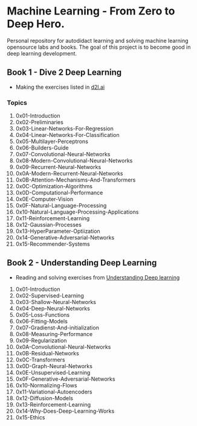 # Machine Learning - From Zero to Deep Hero.
Personal repository for autodidact learning and solving machine learning opensource labs and books. The goal of this project is to become good in deep learning development.

## Book 1 -  Dive 2 Deep Learning
- Making the exercises listed in [d2l.ai](https://d2l.ai/)

### Topics

1. 0x01-Introduction
2. 0x02-Preliminaries
3. 0x03-Linear-Networks-For-Regression
4. 0x04-Linear-Networks-For-Classification
5. 0x05-Multilayer-Perceptrons
6. 0x06-Builders-Guide
7. 0x07-Convolutional-Neural-Networks
8. 0x08-Modern-Convolutional-Neural-Networks
9. 0x09-Recurrent-Neural-Networks
10. 0x0A-Modern-Recurrent-Neural-Networks
11. 0x0B-Attention-Mechanisms-And-Transformers
12. 0x0C-Optimization-Algorithms
13. 0x0D-Computational-Performance
14. 0x0E-Computer-Vision
15. 0x0F-Natural-Language-Processing
16. 0x10-Natural-Language-Processing-Applications
17. 0x11-Reinforcement-Learning
18. 0x12-Gaussian-Processes
19. 0x13-HyperParameter-Optiization
20. 0x14-Generative-Adversarial-Networks
21. 0x15-Recommender-Systems


## Book 2 - Understanding Deep Learning

- Reading and solving exercises from [Understanding Deep learning](https://udlbook.github.io/udlbook/)

1. 0x01-Introduction
2. 0x02-Supervised-Learning
3. 0x03-Shallow-Neural-Networks
4. 0x04-Deep-Neural-Networks
5. 0x05-Loss-Functions
6. 0x06-Fitting-Models
7. 0x07-Gradienst-And-initialization
8. 0x08-Measuring-Performance
9. 0x09-Regularization
10. 0x0A-Convolutional-Neural-Networks
11. 0x0B-Residual-Networks
12. 0x0C-Transformers
13. 0x0D-Graph-Neural-Networks
14. 0x0E-Unsupervised-Learning
15. 0x0F-Generative-Adversarial-Networks
16. 0x10-Normalizing-Flows
17. 0x11-Variational-Autoencoders
18. 0x12-Diffusion-Models
19. 0x13-Reinforcement-Learning
20. 0x14-Why-Does-Deep-Learning-Works
21. 0x15-Ethics
